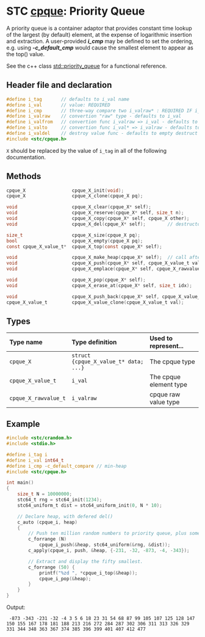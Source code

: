 # STC [cpque](../include/stc/cpque.h): Priority Queue

A priority queue is a container adaptor that provides constant time lookup of the largest (by default) element, at the expense of logarithmic insertion and extraction.
A user-provided ***i_cmp*** may be defined to set the ordering, e.g. using ***-c_default_cmp*** would cause the smallest element to appear as the top() value.

See the c++ class [std::priority_queue](https://en.cppreference.com/w/cpp/container/priority_queue) for a functional reference.

## Header file and declaration

```c
#define i_tag       // defaults to i_val name
#define i_val       // value: REQUIRED
#define i_cmp       // three-way compare two i_valraw* : REQUIRED IF i_valraw is a non-integral type
#define i_valraw    // convertion "raw" type - defaults to i_val
#define i_valfrom   // convertion func i_valraw => i_val - defaults to plain copy
#define i_valto     // convertion func i_val* => i_valraw - defaults to plain copy
#define i_valdel    // destroy value func - defaults to empty destruct
#include <stc/cpque.h>
```
`X` should be replaced by the value of `i_tag` in all of the following documentation.

## Methods

```c
cpque_X                 cpque_X_init(void);
cpque_X                 cpque_X_clone(cpque_X pq);

void                    cpque_X_clear(cpque_X* self);
void                    cpque_X_reserve(cpque_X* self, size_t n);
void                    cpque_X_copy(cpque_X* self, cpque_X other);
void                    cpque_X_del(cpque_X* self);        // destructor

size_t                  cpque_X_size(cpque_X pq);
bool                    cpque_X_empty(cpque_X pq);
const cpque_X_value_t*  cpque_X_top(const cpque_X* self);

void                    cpque_X_make_heap(cpque_X* self);  // call after using push_back().
void                    cpque_X_push(cpque_X* self, cpque_X_value_t value);
void                    cpque_X_emplace(cpque_X* self, cpque_X_rawvalue_t raw);

void                    cpque_X_pop(cpque_X* self);
void                    cpque_X_erase_at(cpque_X* self, size_t idx);

void                    cpque_X_push_back(cpque_X* self, cpque_X_value_t value); // breaks heap-property
cpque_X_value_t         cpque_X_value_clone(cpque_X_value_t val);
```

## Types

| Type name            | Type definition                       | Used to represent...    |
|:---------------------|:--------------------------------------|:------------------------|
| `cpque_X`            | `struct {cpque_X_value_t* data; ...}` | The cpque type          |
| `cpque_X_value_t`    | `i_val`                               | The cpque element type  |
| `cpque_X_rawvalue_t` | `i_valraw`                            | cpque raw value type    |

## Example
```c
#include <stc/crandom.h>
#include <stdio.h>

#define i_tag i
#define i_val int64_t
#define i_cmp -c_default_compare // min-heap
#include <stc/cpque.h>

int main()
{
    size_t N = 10000000;
    stc64_t rng = stc64_init(1234);
    stc64_uniform_t dist = stc64_uniform_init(0, N * 10);

    // Declare heap, with defered del()
    c_auto (cpque_i, heap)
    {
        // Push ten million random numbers to priority queue, plus some negative ones.
        c_forrange (N)
            cpque_i_push(&heap, stc64_uniform(&rng, &dist));
        c_apply(cpque_i, push, &heap, {-231, -32, -873, -4, -343});

        // Extract and display the fifty smallest.
        c_forrange (50) {
            printf("%zd ", *cpque_i_top(&heap));
            cpque_i_pop(&heap);
        }
    }
}
```
Output:
```
 -873 -343 -231 -32 -4 3 5 6 18 23 31 54 68 87 99 105 107 125 128 147 150 155 167 178 181 188 213 216 272 284 287 302 306 311 313 326 329 331 344 348 363 367 374 385 396 399 401 407 412 477
```
